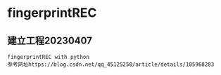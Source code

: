 # fingerprintREC

## 建立工程20230407
    fingerprintREC with python
    参考网址https://blog.csdn.net/qq_45125250/article/details/105968283



